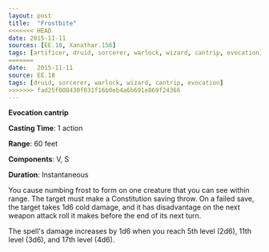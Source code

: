 ```yaml
---
layout: post
title:  "Frostbite"
<<<<<<< HEAD
date: 2015-11-11
sources: [EE.18, Xanathar.156]
tags: [artificer, druid, sorcerer, warlock, wizard, cantrip, evocation]
=======
date:   2015-11-11
source: EE.18
tags: [druid, sorcerer, warlock, wizard, cantrip, evocation]
>>>>>>> fad25f008430f031f16b0eb4a6b691e869f24366
---
```


**Evocation cantrip**

**Casting Time**: 1 action

**Range**: 60 feet

**Components**: V, S

**Duration**: Instantaneous

You cause numbing frost to form on one creature that you can see within range. The target must make a Constitution saving throw. On a failed save, the target takes 1d6 cold damage, and it has disadvantage on the next weapon attack roll it makes before the end of its next turn.

The spell's damage increases by 1d6 when you reach 5th level (2d6), 11th level (3d6), and 17th level (4d6).
